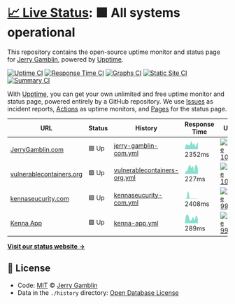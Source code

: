 # [📈 Live Status](https://jgamblin.github.io/upptime): <!--live status--> **🟩 All systems operational**

This repository contains the open-source uptime monitor and status page for [Jerry Gamblin](https://www.jerrygamblin.com), powered by [Upptime](https://github.com/upptime/upptime).

[![Uptime CI](https://github.com/koj-co/upptime/workflows/Uptime%20CI/badge.svg)](https://github.com/koj-co/upptime/actions?query=workflow%3A%22Uptime+CI%22)
[![Response Time CI](https://github.com/koj-co/upptime/workflows/Response%20Time%20CI/badge.svg)](https://github.com/koj-co/upptime/actions?query=workflow%3A%22Response+Time+CI%22)
[![Graphs CI](https://github.com/koj-co/upptime/workflows/Graphs%20CI/badge.svg)](https://github.com/koj-co/upptime/actions?query=workflow%3A%22Graphs+CI%22)
[![Static Site CI](https://github.com/koj-co/upptime/workflows/Static%20Site%20CI/badge.svg)](https://github.com/koj-co/upptime/actions?query=workflow%3A%22Static+Site+CI%22)
[![Summary CI](https://github.com/koj-co/upptime/workflows/Summary%20CI/badge.svg)](https://github.com/koj-co/upptime/actions?query=workflow%3A%22Summary+CI%22)

With [Upptime](https://upptime.js.org), you can get your own unlimited and free uptime monitor and status page, powered entirely by a GitHub repository. We use [Issues](https://github.com/jgamblin/upptime/issues) as incident reports, [Actions](https://github.com/jgamblin/upptime/actions) as uptime monitors, and [Pages](https://jgamblin.github.io/upptime) for the status page.

<!--start: status pages-->
<!-- This summary is generated by Upptime (https://github.com/upptime/upptime) -->
<!-- Do not edit this manually, your changes will be overwritten -->

| URL                                                          | Status | History                                                                                                                 | Response Time                                                                                 | Uptime                                                                                                                                                                                                                                             |
| ------------------------------------------------------------ | ------ | ----------------------------------------------------------------------------------------------------------------------- | --------------------------------------------------------------------------------------------- | -------------------------------------------------------------------------------------------------------------------------------------------------------------------------------------------------------------------------------------------------- |
| [JerryGamblin.com](https://www.jerrygamblin.com)             | 🟩 Up  | [jerry-gamblin-com.yml](https://github.com/jgamblin/upptime/commits/master/history/jerry-gamblin-com.yml)               | <img alt="Response time graph" src="./graphs/jerry-gamblin-com.png" height="20"> 2352ms       | [![Uptime 100.00%](https://img.shields.io/endpoint?url=https%3A%2F%2Fraw.githubusercontent.com%2Fjgamblin%2Fupptime%2Fmaster%2Fapi%2Fjerry-gamblin-com%2Fuptime.json)](https://jgamblin.github.io/upptime/history/jerry-gamblin-com)               |
| [vulnerablecontainers.org](https://vulnerablecontainers.org) | 🟩 Up  | [vulnerablecontainers-org.yml](https://github.com/jgamblin/upptime/commits/master/history/vulnerablecontainers-org.yml) | <img alt="Response time graph" src="./graphs/vulnerablecontainers-org.png" height="20"> 227ms | [![Uptime 100.00%](https://img.shields.io/endpoint?url=https%3A%2F%2Fraw.githubusercontent.com%2Fjgamblin%2Fupptime%2Fmaster%2Fapi%2Fvulnerablecontainers-org%2Fuptime.json)](https://jgamblin.github.io/upptime/history/vulnerablecontainers-org) |
| [kennaseucurity.com](https://www.kennasecurity.com/)         | 🟩 Up  | [kennaseucurity-com.yml](https://github.com/jgamblin/upptime/commits/master/history/kennaseucurity-com.yml)             | <img alt="Response time graph" src="./graphs/kennaseucurity-com.png" height="20"> 2408ms      | [![Uptime 99.09%](https://img.shields.io/endpoint?url=https%3A%2F%2Fraw.githubusercontent.com%2Fjgamblin%2Fupptime%2Fmaster%2Fapi%2Fkennaseucurity-com%2Fuptime.json)](https://jgamblin.github.io/upptime/history/kennaseucurity-com)              |
| [Kenna App](https://app.kennasecurity.com/)                  | 🟩 Up  | [kenna-app.yml](https://github.com/jgamblin/upptime/commits/master/history/kenna-app.yml)                               | <img alt="Response time graph" src="./graphs/kenna-app.png" height="20"> 289ms                | [![Uptime 99.10%](https://img.shields.io/endpoint?url=https%3A%2F%2Fraw.githubusercontent.com%2Fjgamblin%2Fupptime%2Fmaster%2Fapi%2Fkenna-app%2Fuptime.json)](https://jgamblin.github.io/upptime/history/kenna-app)                                |

<!--end: status pages-->

[**Visit our status website →**](https://jgamblin.github.io/upptime)

## 📄 License

- Code: [MIT](./LICENSE) © [Jerry Gamblin](https://www.jerrygamblin.com)
- Data in the `./history` directory: [Open Database License](https://opendatacommons.org/licenses/odbl/1-0/)
